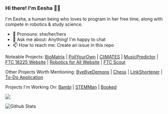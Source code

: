 ### Hi there! I'm Eesha 🙋‍♀️

I'm Eesha, a human being who loves to program in her free time, along with compete in robotics & study science.

* 👧 Pronouns: she/her/hers
* 💬 Ask me about: Anything! I'm happy to chat
* 📫 How to reach me: Create an issue in this repo

Noteable Projects: [BioMatrix](https://github.com/Eesha-Jain/BioMatrixIOS) | [PollYourOwn](https://github.com/Eesha-Jain/PollYourOwn) | [CliMATES](https://github.com/Eesha-Jain/CliMATES) | [MusicPredictor](https://github.com/Eesha-Jain/MusicPredictor) | [FTC 18225 Website](https://ftc18225.everstem.org/) | [Robotics for All Website](https://www.roboticsforall.us/) | [FTC Scout](https://ftcscout.herokuapp.com/)

Other Projects Worth Mentioning: [ByeByeDemons](https://github.com/Eesha-Jain/ByeByeDemons) | [Chess](https://github.com/Eesha-Jain/Chess) | [LinkShortener](https://github.com/Eesha-Jain/LinkShortener) | [To-Do Application](https://github.com/Eesha-Jain/To-Do-Application)

Projects I'm Working On: [Bambi](https://github.com/Eesha-Jain/Bambi) | [STEMMan](https://github.com/Eesha-Jain/STEMMan) | [Booked](https://github.com/Eesha-Jain/Booked)

![](https://komarev.com/ghpvc/?username=Eesha-Jain&label=Profile+Views&style=flat-square&color=dd36ff)

![Github Stats](https://github-readme-stats.vercel.app/api?username=Eesha-Jain&show_icons=true&border_radius=10&bg_color=4b284f&text_color=f291ff&title_color=ffffff&icon_color=ffffff&hide_border=true)
